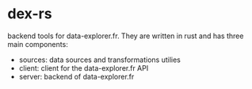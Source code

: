 # dex-rs
backend tools for data-explorer.fr.
They are written in rust and has three main components:
- sources: data sources and transformations utilies
- client: client for the data-explorer.fr API
- server: backend of data-explorer.fr
